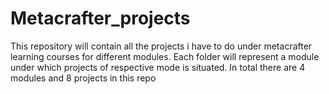 # Metacrafter_projects
This repository will contain all the projects i have to do under metacrafter learning courses for different modules.
Each folder will represent a module under which projects of respective mode is situated.
In total there are 4 modules and 8 projects in this repo
